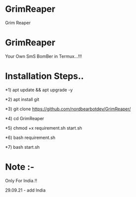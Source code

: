 # GrimReaper

Grim Reaper 

# GrimReaper

Your Own SmS BomBer in Termux...!!!

# Installation Steps..


*1) apt update && apt upgrade -y

*2) apt install git

*3) git clone https://github.com/nordbearbotdev/GrimReaper/

*4) cd GrimReaper

*5) chmod +x requirement.sh start.sh

*6) bash requirement.sh

*7) bash start.sh

# Note :-

Only For India.!!  

29.09.21 - add India 

